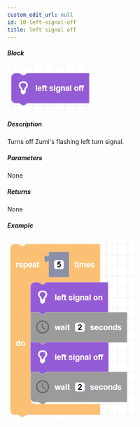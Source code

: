```yaml
---
custom_edit_url: null
id: 10-left-signal-off
title: left signal off
---
```


##### Block

![left signal off block image](left_signal_off.png)

##### Description

Turns off Zumi's flashing left turn signal.

##### Parameters

None 

##### Returns

None

##### Example

![left signal example](left_signal_example.png)
